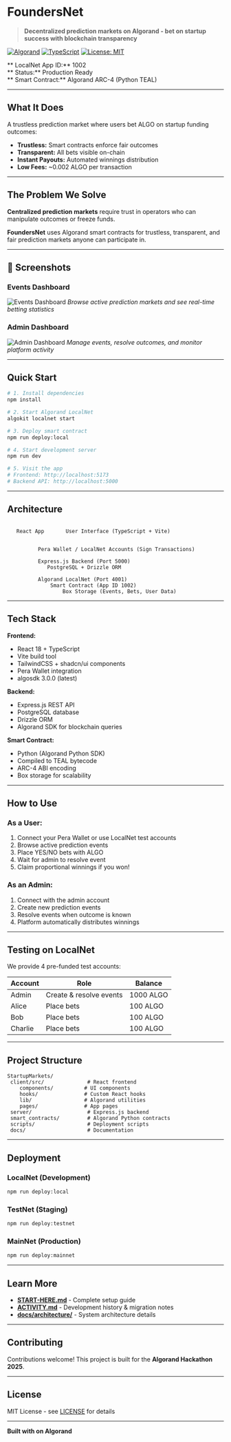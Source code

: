 ﻿# FoundersNet 

> **Decentralized prediction markets on Algorand - bet on startup success with blockchain transparency**

[![Algorand](https://img.shields.io/badge/Algorand-Smart%20Contract-brightgreen)](https://algorand.com)
[![TypeScript](https://img.shields.io/badge/TypeScript-5.6-blue)](https://www.typescriptlang.org/)
[![License: MIT](https://img.shields.io/badge/License-MIT-blue.svg)](https://opensource.org/licenses/MIT)

** LocalNet App ID:** 1002  
** Status:** Production Ready  
** Smart Contract:** Algorand ARC-4 (Python  TEAL)

---

##  What It Does

A trustless prediction market where users bet ALGO on startup funding outcomes:

-  **Trustless:** Smart contracts enforce fair outcomes
-  **Transparent:** All bets visible on-chain
-  **Instant Payouts:** Automated winnings distribution
-  **Low Fees:** ~0.002 ALGO per transaction

---

##  The Problem We Solve

**Centralized prediction markets** require trust in operators who can manipulate outcomes or freeze funds.

**FoundersNet** uses Algorand smart contracts for trustless, transparent, and fair prediction markets anyone can participate in.

---

## 📸 Screenshots

### Events Dashboard
![Events Dashboard](docs/screenshots/Homedashboard.png)
*Browse active prediction markets and see real-time betting statistics*

### Admin Dashboard
![Admin Dashboard](docs/screenshots/AdminDashboard.png)
*Manage events, resolve outcomes, and monitor platform activity*

---

##  Quick Start

```bash
# 1. Install dependencies
npm install

# 2. Start Algorand LocalNet
algokit localnet start

# 3. Deploy smart contract
npm run deploy:local

# 4. Start development server
npm run dev

# 5. Visit the app
# Frontend: http://localhost:5173
# Backend API: http://localhost:5000
```

---

##  Architecture

```

   React App       User Interface (TypeScript + Vite)

         
          Pera Wallet / LocalNet Accounts (Sign Transactions)
         
          Express.js Backend (Port 5000)
             PostgreSQL + Drizzle ORM
         
          Algorand LocalNet (Port 4001)
              Smart Contract (App ID 1002)
                  Box Storage (Events, Bets, User Data)
```

---

##  Tech Stack

**Frontend:**
- React 18 + TypeScript
- Vite build tool
- TailwindCSS + shadcn/ui components
- Pera Wallet integration
- algosdk 3.0.0 (latest)

**Backend:**
- Express.js REST API
- PostgreSQL database
- Drizzle ORM
- Algorand SDK for blockchain queries

**Smart Contract:**
- Python (Algorand Python SDK)
- Compiled to TEAL bytecode
- ARC-4 ABI encoding
- Box storage for scalability

---

##  How to Use

### **As a User:**
1. Connect your Pera Wallet or use LocalNet test accounts
2. Browse active prediction events
3. Place YES/NO bets with ALGO
4. Wait for admin to resolve event
5. Claim proportional winnings if you won!

### **As an Admin:**
1. Connect with the admin account
2. Create new prediction events
3. Resolve events when outcome is known
4. Platform automatically distributes winnings

---

##  Testing on LocalNet

We provide 4 pre-funded test accounts:

| Account | Role | Balance |
|---------|------|---------|
| Admin | Create & resolve events | 1000 ALGO |
| Alice | Place bets | 100 ALGO |
| Bob | Place bets | 100 ALGO |
| Charlie | Place bets | 100 ALGO |

---

##  Project Structure

```
StartupMarkets/
 client/src/              # React frontend
    components/          # UI components
    hooks/               # Custom React hooks
    lib/                 # Algorand utilities
    pages/               # App pages
 server/                  # Express.js backend
 smart_contracts/         # Algorand Python contracts
 scripts/                 # Deployment scripts
 docs/                    # Documentation
```

---

##  Deployment

### LocalNet (Development)
```bash
npm run deploy:local
```

### TestNet (Staging)
```bash
npm run deploy:testnet
```

### MainNet (Production)
```bash
npm run deploy:mainnet
```

---

##  Learn More

- **[START-HERE.md](./START-HERE.md)** - Complete setup guide
- **[ACTIVITY.md](./ACTIVITY.md)** - Development history & migration notes
- **[docs/architecture/](./docs/architecture/)** - System architecture details

---

##  Contributing

Contributions welcome! This project is built for the **Algorand Hackathon 2025**.

---

##  License

MIT License - see [LICENSE](./LICENSE) for details

---

**Built with  on Algorand** 
